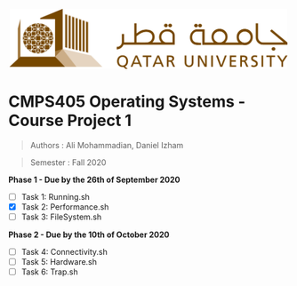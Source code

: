 <p align="center">
    <img src=".images/qulogolandscape.jpg" alt="QU Logo" width="500"/>
</p>

# CMPS405 Operating Systems - Course Project 1
>Authors : Ali Mohammadian, Daniel Izham

>Semester : Fall 2020

**Phase 1 - Due by the 26th of September 2020**
- [ ] Task 1: Running.sh
- [x] Task 2: Performance.sh
- [ ] Task 3: FileSystem.sh

**Phase 2 - Due by the 10th of October 2020**
- [ ] Task 4: Connectivity.sh
- [ ] Task 5: Hardware.sh
- [ ] Task 6: Trap.sh

